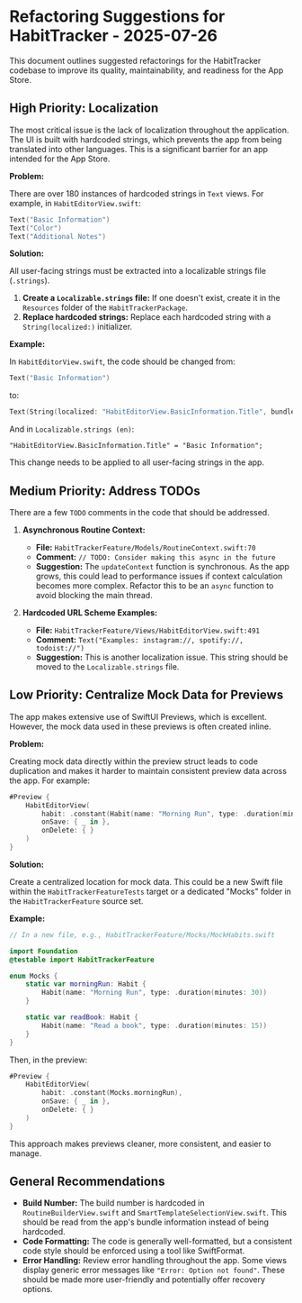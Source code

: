 
# Refactoring Suggestions for HabitTracker - 2025-07-26

This document outlines suggested refactorings for the HabitTracker codebase to improve its quality, maintainability, and readiness for the App Store.

## High Priority: Localization

The most critical issue is the lack of localization throughout the application. The UI is built with hardcoded strings, which prevents the app from being translated into other languages. This is a significant barrier for an app intended for the App Store.

**Problem:**

There are over 180 instances of hardcoded strings in `Text` views. For example, in `HabitEditorView.swift`:

```swift
Text("Basic Information")
Text("Color")
Text("Additional Notes")
```

**Solution:**

All user-facing strings must be extracted into a localizable strings file (`.strings`).

1.  **Create a `Localizable.strings` file:** If one doesn't exist, create it in the `Resources` folder of the `HabitTrackerPackage`.
2.  **Replace hardcoded strings:** Replace each hardcoded string with a `String(localized:)` initializer.

**Example:**

In `HabitEditorView.swift`, the code should be changed from:

```swift
Text("Basic Information")
```

to:

```swift
Text(String(localized: "HabitEditorView.BasicInformation.Title", bundle: .module))
```

And in `Localizable.strings (en)`:

```
"HabitEditorView.BasicInformation.Title" = "Basic Information";
```

This change needs to be applied to all user-facing strings in the app.

## Medium Priority: Address TODOs

There are a few `TODO` comments in the code that should be addressed.

1.  **Asynchronous Routine Context:**
    *   **File:** `HabitTrackerFeature/Models/RoutineContext.swift:70`
    *   **Comment:** `// TODO: Consider making this async in the future`
    *   **Suggestion:** The `updateContext` function is synchronous. As the app grows, this could lead to performance issues if context calculation becomes more complex. Refactor this to be an `async` function to avoid blocking the main thread.

2.  **Hardcoded URL Scheme Examples:**
    *   **File:** `HabitTrackerFeature/Views/HabitEditorView.swift:491`
    *   **Comment:** `Text("Examples: instagram://, spotify://, todoist://")`
    *   **Suggestion:** This is another localization issue. This string should be moved to the `Localizable.strings` file.

## Low Priority: Centralize Mock Data for Previews

The app makes extensive use of SwiftUI Previews, which is excellent. However, the mock data used in these previews is often created inline.

**Problem:**

Creating mock data directly within the preview struct leads to code duplication and makes it harder to maintain consistent preview data across the app. For example:

```swift
#Preview {
    HabitEditorView(
        habit: .constant(Habit(name: "Morning Run", type: .duration(minutes: 30))),
        onSave: { _ in },
        onDelete: { }
    )
}
```

**Solution:**

Create a centralized location for mock data. This could be a new Swift file within the `HabitTrackerFeatureTests` target or a dedicated "Mocks" folder in the `HabitTrackerFeature` source set.

**Example:**

```swift
// In a new file, e.g., HabitTrackerFeature/Mocks/MockHabits.swift

import Foundation
@testable import HabitTrackerFeature

enum Mocks {
    static var morningRun: Habit {
        Habit(name: "Morning Run", type: .duration(minutes: 30))
    }

    static var readBook: Habit {
        Habit(name: "Read a book", type: .duration(minutes: 15))
    }
}
```

Then, in the preview:

```swift
#Preview {
    HabitEditorView(
        habit: .constant(Mocks.morningRun),
        onSave: { _ in },
        onDelete: { }
    )
}
```

This approach makes previews cleaner, more consistent, and easier to manage.

## General Recommendations

*   **Build Number:** The build number is hardcoded in `RoutineBuilderView.swift` and `SmartTemplateSelectionView.swift`. This should be read from the app's bundle information instead of being hardcoded.
*   **Code Formatting:** The code is generally well-formatted, but a consistent code style should be enforced using a tool like SwiftFormat.
*   **Error Handling:** Review error handling throughout the app. Some views display generic error messages like `"Error: Option not found"`. These should be made more user-friendly and potentially offer recovery options.
